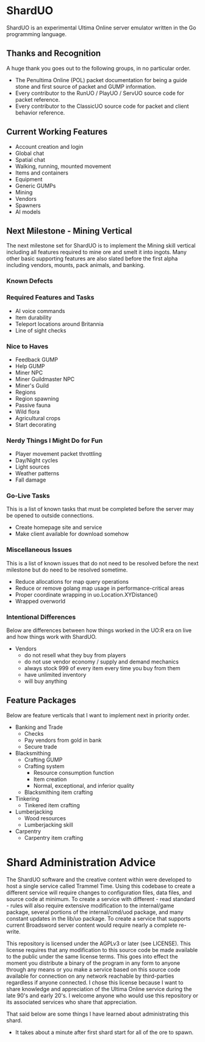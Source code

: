 # ShardUO #
ShardUO is an experimental Ultima Online server emulator written in the Go
programming language.

## Thanks and Recognition ##
A huge thank you goes out to the following groups, in no particular order.

* The Penultima Online (POL) packet documentation for being a guide stone and
  first source of packet and GUMP information.
* Every contributor to the RunUO / PlayUO / ServUO source code for packet
  reference.
* Every contributor to the ClassicUO source code for packet and client behavior
  reference.

## Current Working Features ##
* Account creation and login
* Global chat
* Spatial chat
* Walking, running, mounted movement
* Items and containers
* Equipment
* Generic GUMPs
* Mining
* Vendors
* Spawners
* AI models

## Next Milestone - Mining Vertical ##
The next milestone set for ShardUO is to implement the Mining skill vertical
including all features required to mine ore and smelt it into ingots. Many other
basic supporting features are also slated before the first alpha including
vendors, mounts, pack animals, and banking.

### Known Defects ###

### Required Features and Tasks ###
* AI voice commands
* Item durability
* Teleport locations around Britannia
* Line of sight checks

### Nice to Haves ###
* Feedback GUMP
* Help GUMP
* Miner NPC
* Miner Guildmaster NPC
* Miner's Guild
* Regions
* Region spawning
* Passive fauna
* Wild flora
* Agricultural crops
* Start decorating

### Nerdy Things I Might Do for Fun ###
* Player movement packet throttling
* Day/Night cycles
* Light sources
* Weather patterns
* Fall damage

### Go-Live Tasks ###
This is a list of known tasks that must be completed before the server may be
opened to outside connections.

* Create homepage site and service
* Make client available for download somehow

### Miscellaneous Issues ###
This is a list of known issues that do not need to be resolved before the next
milestone but do need to be resolved sometime.

* Reduce allocations for map query operations
* Reduce or remove golang map usage in performance-critical areas
* Proper coordinate wrapping in uo.Location.XYDistance()
* Wrapped overworld

### Intentional Differences ###
Below are differences between how things worked in the UO:R era on live and how
things work with ShardUO.

* Vendors
  * do not resell what they buy from players
  * do not use vendor economy / supply and demand mechanics
  * always stock 999 of every item every time you buy from them
  * have unlimited inventory
  * will buy anything

## Feature Packages ##
Below are feature verticals that I want to implement next in priority order.

* Banking and Trade
  * Checks
  * Pay vendors from gold in bank
  * Secure trade
* Blacksmithing
  * Crafting GUMP
  * Crafting system
    * Resource consumption function
    * Item creation
    * Normal, exceptional, and inferior quality
  * Blacksmithing item crafting
* Tinkering
  * Tinkered item crafting
* Lumberjacking
  * Wood resources
  * Lumberjacking skill
* Carpentry
  * Carpentry item crafting

# Shard Administration Advice #
The ShardUO software and the creative content within were developed to host a
single service called Trammel Time. Using this codebase to create a different
service will require changes to configuration files, data files, and source
code at minimum. To create a service with different - read standard - rules will
also require extensive modification to the internal/game package, several
portions of the internal/cmd/uod package, and many constant updates in the
lib/uo package. To create a service that supports current Broadsword server
content would require nearly a complete re-write.

This repository is licensed under the AGPLv3 or later (see LICENSE). This
license requires that any modification to this source code be made available to
the public under the same license terms. This goes into effect the moment you
distribute a binary of the program in any form to anyone through any means or
you make a service based on this source code available for connection on any
network reachable by third-parties regardless if anyone connected. I chose this
license because I want to share knowledge and appreciation of the Ultima Online
service during the late 90's and early 20's. I welcome anyone who would use this
repository or its associated services who share that appreciation.

That said below are some things I have learned about administrating this shard.

* It takes about a minute after first shard start for all of the ore to spawn.
